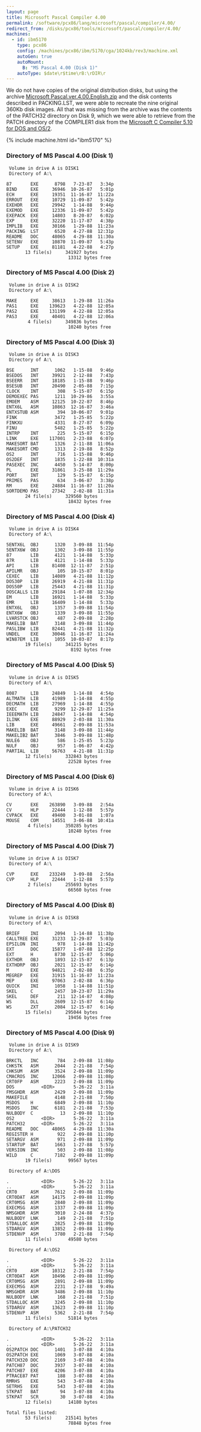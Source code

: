```yaml
---
layout: page
title: Microsoft Pascal Compiler 4.00
permalink: /software/pcx86/lang/microsoft/pascal/compiler/4.00/
redirect_from: /disks/pcx86/tools/microsoft/pascal/compiler/4.00/
machines:
  - id: ibm5170
    type: pcx86
    config: /machines/pcx86/ibm/5170/cga/1024kb/rev3/machine.xml
    autoGen: true
    autoMount:
      B: "MS Pascal 4.00 (Disk 1)"
    autoType: $date\r$time\rB:\rDIR\r
---
```


We do not have copies of the original distribution disks, but using the archive
[Microsoft Pascal.ver.4.00.English.zip](https://vetusware.com/download/Microsoft%20Pascal%20Compiler%204.0/?id=11015)
and the disk contents described in PACKING.LST, we were able to recreate the nine original 360Kb disk images.  All that
was missing from the archive was the contents of the PATCH32 directory on Disk 9, which we were able to retrieve from the
PATCH directory of the COMPILER1 disk from the [Microsoft C Compiler 5.10 for DOS and OS/2](/software/pcx86/lang/microsoft/c/5.10-os2/).

{% include machine.html id="ibm5170" %}

### Directory of MS Pascal 4.00 (Disk 1)

     Volume in drive A is DISK1
     Directory of A:\

    87       EXE      8798   7-23-87   3:34p
    BIND     EXE     36946  10-26-87   5:01p
    ECH      EXE     19351  11-16-87  11:22a
    ERROUT   EXE     10729  11-09-87   5:42p
    EXEHDR   EXE     29942   1-14-88   9:44p
    EXEMOD   EXE     12336  11-09-87   5:42p
    EXEPACK  EXE     14803   8-20-87   6:02p
    EXP      EXE     32220  11-17-87   4:38p
    IMPLIB   EXE     30166   1-29-88  11:23a
    PACKING  LST      6520   4-27-88  12:31p
    README   DOC     48065   4-29-88  11:30a
    SETENV   EXE     10870  11-09-87   5:43p
    SETUP    EXE     81181   4-22-88   4:27p
           13 file(s)     341927 bytes
                           13312 bytes free

### Directory of MS Pascal 4.00 (Disk 2)

     Volume in drive A is DISK2
     Directory of A:\

    MAKE     EXE     38613   1-29-88  11:26a
    PAS1     EXE    139623   4-22-88  12:05a
    PAS2     EXE    131199   4-22-88  12:05a
    PAS3     EXE     40401   4-22-88  12:06a
            4 file(s)     349836 bytes
                           10240 bytes free

### Directory of MS Pascal 4.00 (Disk 3)

     Volume in drive A is DISK3
     Directory of A:\

    BSE      INT      1062   1-15-88   9:46p
    BSEDOS   INT     39921   2-12-88   7:43p
    BSEERR   INT     18185   1-15-88   9:46p
    BSESUB   INT     20490   2-05-88   7:15p
    CLOCK    INT       308   5-15-87   6:15p
    DEMOEXEC PAS      1211  10-29-86   3:55a
    EMOEM    ASM     12125  10-22-87   8:46p
    ENTX6L   ASM     10863  12-16-87   3:46a
    ENTXSTUB ASM       394  10-06-87   9:01p
    FINK              3472   1-25-85   5:22p
    FINKXU            4331   8-27-87   6:09p
    FINU              5482   1-25-85   5:22p
    INTRP    INT       225   5-15-87   6:15p
    LINK     EXE    117001   2-23-88   6:07p
    MAKESORT BAT      1326   2-11-88  11:06a
    MAKESORT CMD      1313   2-19-88   8:52p
    OS2      INT       716   1-15-88   9:46p
    OS2DEF   INT      1835   1-22-88  10:31a
    PASEXEC  INC      4450   5-14-87   8:00p
    PL       EXE     31861   3-25-88  11:29a
    PORT     INT       129   5-15-87   6:15p
    PRIMES   PAS       634   3-06-87   3:38p
    RM       EXE     24884  11-16-87  11:20a
    SORTDEMO PAS     27342   2-02-88  11:31a
           24 file(s)     329560 bytes
                           18432 bytes free

### Directory of MS Pascal 4.00 (Disk 4)

     Volume in drive A is DISK4
     Directory of A:\

    5ENTX6L  OBJ      1320   3-09-88  11:54p
    5ENTX6W  OBJ      1302   3-09-88  11:55p
    87       LIB      4121   1-14-88   5:33p
    87R      LIB      4121   1-14-88   5:33p
    API      LIB     81408  12-11-87   2:51p
    APILMR   OBJ       105  10-15-87   8:01p
    CEXEC    LIB     14089   4-21-88  11:12p
    DOS30P   LIB     26919   4-21-88  11:31p
    DOS50P   LIB     25443   4-21-88  11:31p
    DOSCALLS LIB     29184   1-07-88  12:34p
    EM       LIB     16921   1-14-88   5:33p
    EMR      LIB     16409   1-14-88   5:33p
    ENTX6L   OBJ      1357   3-09-88  11:54p
    ENTX6W   OBJ      1339   3-09-88  11:55p
    LVARSTCK OBJ       487   2-09-88   2:28p
    MAKELIB  BAT      3148   3-09-88  11:44p
    PASLIBW  LIB     82441   4-21-88  11:32p
    UNDEL    EXE     30046  11-16-87  11:24a
    WIN87EM  LIB      1055  10-03-87   8:17p
           19 file(s)     341215 bytes
                            8192 bytes free

### Directory of MS Pascal 4.00 (Disk 5)

     Volume in drive A is DISK5
     Directory of A:\

    8087     LIB     24849   1-14-88   4:54p
    ALTMATH  LIB     41989   1-14-88   4:55p
    DECMATH  LIB     27969   1-14-88   4:55p
    EXEC     EXE      9299  12-29-87  11:25a
    IEEEMATH LIB     24847   1-14-88   4:54p
    ILINK    EXE     88929   2-03-88  11:30a
    LIB      EXE     49661   2-09-88  11:53a
    MAKELIB  BAT      3148   3-09-88  11:44p
    MAKELIB2 BAT      3846   3-09-88  11:48p
    NULE6    OBJ       586   1-25-85   5:23p
    NULF     OBJ       957   1-06-87   4:42p
    PARTIAL  LIB     56763   4-21-88  11:31p
           12 file(s)     332843 bytes
                           22528 bytes free

### Directory of MS Pascal 4.00 (Disk 6)

     Volume in drive A is DISK6
     Directory of A:\

    CV       EXE    263890   3-09-88   2:54a
    CV       HLP     22444   1-12-88   5:57p
    CVPACK   EXE     49400   3-01-88   1:07a
    MOUSE    COM     14551   3-06-88  10:41a
            4 file(s)     350285 bytes
                           10240 bytes free

### Directory of MS Pascal 4.00 (Disk 7)

     Volume in drive A is DISK7
     Directory of A:\

    CVP      EXE    233249   3-09-88   2:56a
    CVP      HLP     22444   1-12-88   5:57p
            2 file(s)     255693 bytes
                           66560 bytes free

### Directory of MS Pascal 4.00 (Disk 8)

     Volume in drive A is DISK8
     Directory of A:\

    BRIEF    INI      2094   1-14-88  11:38p
    CALLTREE EXE     31233  12-29-87   5:03p
    EPSILON  INI       978   1-14-88  11:42p
    EXT      DOC     15877   1-07-88  12:25p
    EXT      H        8730  12-15-87   5:06p
    EXTHDR   OBJ      1893  12-15-87   6:13p
    EXTHDRP  OBJ      2021  12-15-87   6:14p
    M        EXE     94821   2-02-88   6:35p
    MEGREP   EXE     31915  11-16-87  11:23a
    MEP      EXE     97063   2-02-88   6:36p
    QUICK    INI      1058   1-14-88  11:51p
    SKEL     C        2457  10-23-87  11:29a
    SKEL     DEF       211  12-14-87   4:08p
    WS       DLL      2609  12-15-87   6:14p
    WS       ZXT      2084  12-15-87   6:14p
           15 file(s)     295044 bytes
                           19456 bytes free

### Directory of MS Pascal 4.00 (Disk 9)

     Volume in drive A is DISK9
     Directory of A:\

    BRKCTL   INC       784   2-09-88  11:08p
    CHKSTK   ASM      2044   2-21-88   7:54p
    CHKSUM   ASM      3524   2-09-88  11:09p
    CMACROS  INC     12066   2-09-88  11:08p
    CRT0FP   ASM      2223   2-09-88  11:09p
    DOS          <DIR>       5-26-22   3:11a
    FMSGHDR  ASM      2429   2-09-88  11:09p
    MAKEFILE          4148   2-21-88   7:50p
    MSDOS    H        6849   2-09-88  11:10p
    MSDOS    INC      6181   2-21-88   7:53p
    NULBODY  C          13   2-09-88  11:10p
    OS2          <DIR>       5-26-22   3:11a
    PATCH32      <DIR>       5-26-22   3:11a
    README   DOC     48065   4-29-88  11:30a
    REGISTER H         922   2-09-88  11:10p
    SETARGV  ASM       971   2-09-88  11:09p
    STARTUP  BAT      1663   1-27-88   5:57p
    VERSION  INC       503   2-09-88  11:08p
    WILD     C        7182   2-09-88  11:09p
           19 file(s)      99567 bytes

     Directory of A:\DOS

    .            <DIR>       5-26-22   3:11a
    ..           <DIR>       5-26-22   3:11a
    CRT0     ASM      7612   2-09-88  11:09p
    CRT0DAT  ASM     14175   2-09-88  11:09p
    CRT0MSG  ASM      2840   2-09-88  11:09p
    EXECMSG  ASM      1337   2-09-88  11:09p
    NMSGHDR  ASM      3010   2-24-88   4:37p
    NULBODY  LNK       149   2-21-88   7:51p
    STDALLOC ASM      2825   2-09-88  11:09p
    STDARGV  ASM     13852   2-09-88  11:09p
    STDENVP  ASM      3780   2-21-88   7:54p
           11 file(s)      49580 bytes

     Directory of A:\OS2

    .            <DIR>       5-26-22   3:11a
    ..           <DIR>       5-26-22   3:11a
    CRT0     ASM     10312   2-21-88   7:54p
    CRT0DAT  ASM     10496   2-09-88  11:09p
    CRT0MSG  ASM      2891   2-09-88  11:09p
    EXECMSG  ASM      2231   2-17-88   9:49a
    NMSGHDR  ASM      3486   2-09-88  11:10p
    NULBODY  LNK       168   2-21-88   7:51p
    STDALLOC ASM      3245   2-09-88  11:10p
    STDARGV  ASM     13623   2-09-88  11:10p
    STDENVP  ASM      5362   2-21-88   7:54p
           11 file(s)      51814 bytes

     Directory of A:\PATCH32

    .            <DIR>       5-26-22   3:11a
    ..           <DIR>       5-26-22   3:11a
    OS2PATCH DOC      1401   3-07-88   4:10a
    OS2PATCH EXE      1069   3-07-88   4:10a
    PATCH320 DOC      2169   3-07-88   4:10a
    PATCH87  DOC      3937   3-07-88   4:10a
    PATCH87  EXE      4206   3-07-88   4:10a
    PTRACE87 PAT       188   3-07-88   4:10a
    RMRHS    EXE       543   3-07-88   4:10a
    SETRHS   EXE       543   3-07-88   4:10a
    STKPAT   BAT        94   3-07-88   4:10a
    STKPAT   SCR        30   3-07-88   4:10a
           12 file(s)      14180 bytes

    Total files listed:
           53 file(s)     215141 bytes
                           78848 bytes free
